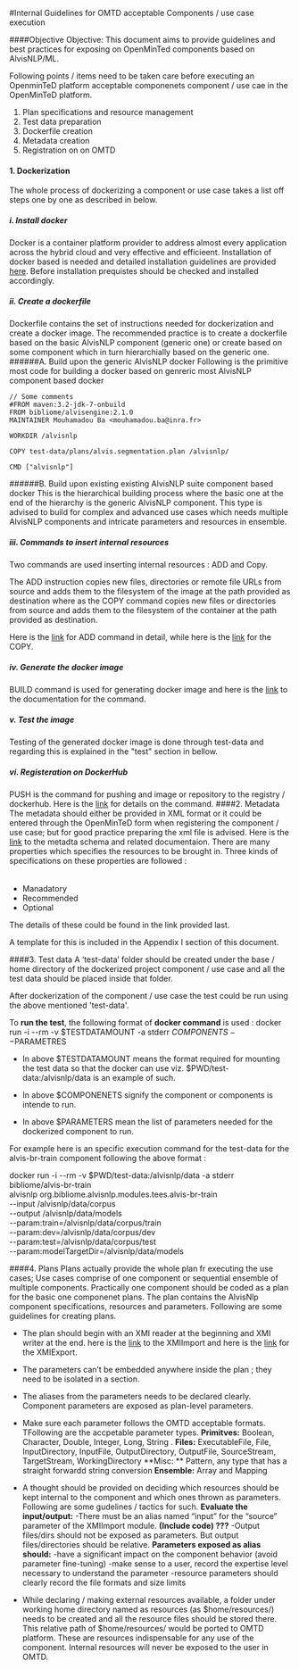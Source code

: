 #Internal Guidelines for OMTD acceptable Components / use case execution

####Objective
Objective: This document aims to provide  guidelines and best practices for exposing on OpenMinTed components based on AlvisNLP/ML.

Following points / items need to be taken care before executing an OpenminTeD platform acceptable componenets component / use cae in the OpenMinTeD platform.
 1. Plan specifications and resource management
 2. Test data preparation
 3. Dockerfile creation
 4. Metadata creation
 5. Registration on on OMTD
 
 
#### 1. Dockerization
The whole process of dockerizing a component or use case takes a list off steps one by one as described in below.
##### i.  Install docker
Docker is a container platform provider to address  almost every application across the hybrid cloud and very effective and efficieent.
Installation of docker based is needed and detailed installation guidelines are provided [here](https://docs.docker.com/install/). Before installation prequistes should be checked and installed accordingly.

##### ii. Create a dockerfile

Dockerfile contains the set of instructions needed for dockerization and create a docker image. 
The recommended practice is to create a dockerfile based on the basic AlvisNLP component (generic one) or create based on some component which in turn hierarchially based on the generic one.
######A. Build upon the generic AlvisNLP docker
Following is the primitive most code for building a docker based on genreric most AlvisNLP component based docker


    // Some comments
    #FROM maven:3.2-jdk-7-onbuild
    FROM bibliome/alvisengine:2.1.0     
    MAINTAINER Mouhamadou Ba <mouhamadou.ba@inra.fr>
    
    WORKDIR /alvisnlp
    
    COPY test-data/plans/alvis.segmentation.plan /alvisnlp/
    
    CMD ["alvisnlp"]
    

######B. Build upon existing existing AlvisNLP suite component based docker
This is the hierarchical building process where the basic one at the end of the hierarchy is the generic AlvisNLP component.
This type is advised to build for complex and advanced use cases which needs multiple AlvisNLP components and intricate parameters and resources in ensemble.


##### iii. Commands to insert internal resources
Two commands are used inserting internal resources : ADD and Copy.

The ADD instruction copies new files, directories or remote file URLs from source and adds them to the filesystem of the image at the path provided as destination where as the COPY command copies new files or directories from source and adds them to the filesystem of the container at the path provided as destination.

Here is the [link](https://docs.docker.com/engine/reference/builder/#add) for ADD  command in detail, while here is the [link](https://docs.docker.com/engine/reference/builder/#copy) for the COPY.
##### iv. Generate the docker image
BUILD command is used for generating docker image and here is the [link](https://docs.docker.com/engine/reference/builder/#usage) to the documentation for the command.

##### v. Test the image
Testing of the generated docker image is done through test-data and regarding this is explained in the "test" section in bellow.
##### vi. Registeration on DockerHub
PUSH is the command for pushing and image or repository to the registry / dockerhub. Here is the [link](https://docs.docker.com/engine/reference/commandline/push/) for details on the command.
####2. Metadata
The metadata should either be provided in XML format or it could be entered through the OpenMinTeD form when registering the component / use case; but for good practice preparing the xml file is advised.
Here is the [link](https://guidelines.openminted.eu/the_omtd-share_metadata_schema.html) to the metadta schema and related documentaion. 
There are many properties which specifies the resources to be brought in. Three kinds of specifications on these properties are followed :
######
+ Manadatory
+ Recommended
+ Optional

 The details of these could be found in the link provided last.


A template for this is included in the Appendix I section of this document.

####3. Test data 
A ‘test-data’ folder should be created under the base / home directory of the dockerized project component / use case and all the test data should be placed inside that folder.

After dockerization of the component / use case the test could be run using the above mentioned 'test-data'.

To **run the test**, the following format of **docker command** is used : docker run -i --rm -v $TESTDATAMOUNT -a stderr $COMPONENTS --$PARAMETRES

+ In above $TESTDATAMOUNT means the format required for mounting the test data so that the docker can use viz. $PWD/test-data:/alvisnlp/data is an example of such.

+ In above $COMPONENETS signify the component or components is intende to run.

+ In above $PARAMETERS mean the list of parameters needed for the dockerized component to run.

For example here is an specific execution command for the test-data for the alvis-br-train component following the above format :

docker run -i --rm -v $PWD/test-data:/alvisnlp/data -a stderr \
bibliome/alvis-br-train \
alvisnlp org.bibliome.alvisnlp.modules.tees.alvis-br-train \
--input /alvisnlp/data/corpus \
--output /alvisnlp/data/models \
--param:train=/alvisnlp/data/corpus/train \
--param:dev=/alvisnlp/data/corpus/dev \
--param:test=/alvisnlp/data/corpus/test \
--param:modelTargetDir=/alvisnlp/data/models

####4. Plans
Plans actually provide the whole plan fr executing the use cases; Use cases comprise of one component or sequential ensemble of multiple components. Practically one component should be coded as a plan for the basic one componenet plans. The plan contains the AlvisNlp component specifications, resources and parameters. Following are some guidelines for creating plans.

+ The plan should begin with an XMI reader at the beginning and XMI writer at the end. here is the [link](https://bibliome.github.io/alvisnlp/reference/module/fr.inra.maiage.bibliome.alvisnlp.bibliomefactory.modules.uima.XMIImport) to the XMIImport and here is the [link](https://bibliome.github.io/alvisnlp/reference/module/fr.inra.maiage.bibliome.alvisnlp.bibliomefactory.modules.uima.XMIExport) for the XMIExport.
+ The parameters can’t be embedded anywhere inside the plan ; they need to be isolated in a section.

+ The aliases from the parameters needs to be declared clearly. Component parameters are exposed as plan-level parameters.

+ Make sure each parameter follows the OMTD acceptable formats. TFollowing are the accpetable parameter types.
 **Primitves:**  Boolean, Character, Double, Integer, Long, String .
 **Files:** ExecutableFile, File, InputDirectory, InputFile, OutputDirectory, OutputFile, SourceStream, TargetStream, WorkingDirectory
**Misc: ** Pattern, any type that has a straight forwardd string conversion
**Ensemble:** Array and Mapping





+ A thought should be provided on deciding which resources should be kept internal to the component and which ones thrown as parameters. Following are some gudelines / tactics for such.
**Evaluate the input/output:**
-There must be an alias named “input” for the “source” parameter of the XMIImport module. **(Include code) ???**
-Output files/dirs should not be exposed as parameters. But output files/directories should be relative.
**Parameters exposed as alias should:**
-have a significant impact on the component behavior (avoid parameter fine-tuning)
-make sense to a user, record the expertise level necessary to understand the parameter
-resource parameters should clearly record the file formats and size limits



+ While declaring / making external resources available, a folder under working home directory named as resources (as $home/resources/) needs to be created and all the resource files should be stored there. This relative path of $home/resources/ would be ported to OMTD platform.
These are resources indispensable for any use of the component.
Internal resources will never be exposed to the user in OMTD.












